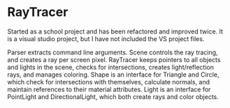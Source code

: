 # RayTracer

Started as a school project and has been refactored and improved twice. It is a visual studio project, but I have not included the VS project files.

Parser extracts command line arguments.
Scene controls the ray tracing, and creates a ray per screen pixel.
RayTracer keeps pointers to all objects and lights in the scene, checks for intersections, creates light/reflection rays, and manages coloring.
Shape is an interface for Triangle and Circle, which check for intersections with themselves, calculate normals, and maintain references to their material attributes.
Light is an interface for PointLight and DirectionalLight, which both create rays and color objects.
